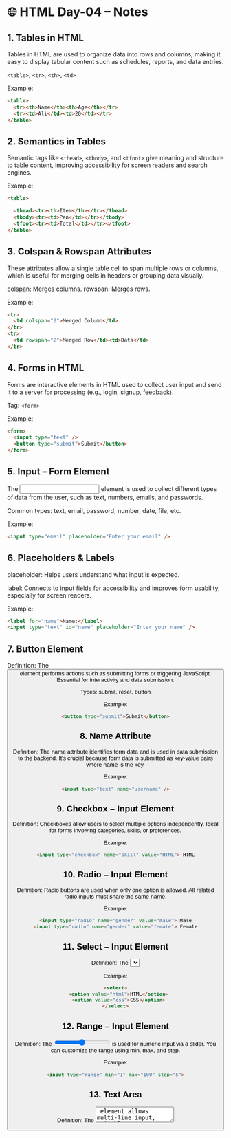# 🌐 HTML Day-04 – Notes

## 1.  Tables in HTML
Tables in HTML are used to organize data into rows and columns, making it easy to display tabular content such as schedules, reports, and data entries.

`<table>`, `<tr>`, `<th>`, `<td>`

Example:
```html
<table>
  <tr><th>Name</th><th>Age</th></tr>
  <tr><td>Ali</td><td>20</td></tr>
</table>
```

## 2. Semantics in Tables
Semantic tags like `<thead>`, `<tbody>`, and `<tfoot>` give meaning and structure to table content, improving accessibility for screen readers and search engines.

Example:
```html
<table> 

  <thead><tr><th>Item</th></tr></thead>
  <tbody><tr><td>Pen</td></tr></tbody>  
  <tfoot><tr><td>Total</td></tr></tfoot>  
</table>
```

## 3. Colspan & Rowspan Attributes
These attributes allow a single table cell to span multiple rows or columns, which is useful for merging cells in headers or grouping data visually.

colspan: Merges columns.
rowspan: Merges rows.

Example:
```html
<tr>
  <td colspan="2">Merged Column</td>
</tr>
<tr>
  <td rowspan="2">Merged Row</td><td>Data</td>
</tr>
```

## 4. Forms in HTML
Forms are interactive elements in HTML used to collect user input and send it to a server for processing (e.g., login, signup, feedback).

Tag: `<form>`

Example:
```html
<form>
  <input type="text" />
  <button type="submit">Submit</button>
</form>
```

## 5. Input – Form Element
The <input> element is used to collect different types of data from the user, such as text, numbers, emails, and passwords.

Common types: text, email, password, number, date, file, etc.

Example:
```html
<input type="email" placeholder="Enter your email" />
```

## 6. Placeholders & Labels
placeholder: Helps users understand what input is expected.

label: Connects to input fields for accessibility and improves form usability, especially for screen readers.

Example:
```html
<label for="name">Name:</label>
<input type="text" id="name" placeholder="Enter your name" />
```

## 7. Button Element
Definition: The <button> element performs actions such as submitting forms or triggering JavaScript. Essential for interactivity and data submission.

Types: submit, reset, button

Example:
```html
<button type="submit">Submit</button>
```

## 8. Name Attribute
Definition: The name attribute identifies form data and is used in data submission to the backend. It's crucial because form data is submitted as key-value pairs where name is the key.

Example:
```html
<input type="text" name="username" />
```

## 9. Checkbox – Input Element
Definition: Checkboxes allow users to select multiple options independently. Ideal for forms involving categories, skills, or preferences.

Example:
```html
<input type="checkbox" name="skill" value="HTML"> HTML
```

## 10. Radio – Input Element
Definition: Radio buttons are used when only one option is allowed. All related radio inputs must share the same name.

Example:
```html
<input type="radio" name="gender" value="male"> Male
<input type="radio" name="gender" value="female"> Female
```

## 11. Select – Input Element
Definition: The <select> element provides a dropdown list. It’s useful for selecting one item from a fixed set of choices (like country, course, etc.).

Example:
```html
<select>
  <option value="html">HTML</option>
  <option value="css">CSS</option>
</select>
```

## 12. Range – Input Element
Definition: The <input type="range"> is used for numeric input via a slider. You can customize the range using min, max, and step.

Example:
```html
<input type="range" min="1" max="100" step="5">
```

## 13. Text Area
Definition: The <textarea> element allows multi-line input, suitable for long-form content like comments, reviews, or messages.

Example:
```html
<textarea rows="4" cols="30">Enter your feedback...</textarea>
```